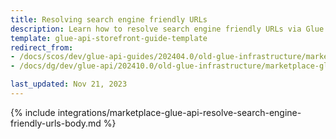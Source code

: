 ```yaml
---
title: Resolving search engine friendly URLs
description: Learn how to resolve search engine friendly URLs via Glue API in the Spryker Marketplace
template: glue-api-storefront-guide-template
redirect_from:
- /docs/scos/dev/glue-api-guides/202404.0/old-glue-infrastructure/marketplace-glue-api-resolve-search-engine-friendly-urls.html
- /docs/dg/dev/glue-api/202410.0/old-glue-infrastructure/marketplace-glue-api-resolve-search-engine-friendly-urls

last_updated: Nov 21, 2023
---
```


{% include integrations/marketplace-glue-api-resolve-search-engine-friendly-urls-body.md %}